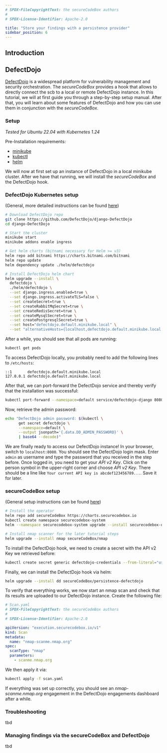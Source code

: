 ```yaml
---
# SPDX-FileCopyrightText: the secureCodeBox authors
#
# SPDX-License-Identifier: Apache-2.0

title: "Store your findings with a persistence provider"
sidebar_position: 6
---
```


## Introduction 


## DefectDojo

[DefectDojo](https://github.com/DefectDojo/django-DefectDojo) is a widespread platform for vulnerability management
and security orchestration. The _secureCodeBox_ provides a hook that allows to directly connect the scb to a local
or remote DefectDojo instance. In this tutorial, we will at first guide you through a step-by-step setup manual.
After that, you will learn about some features of DefectDojo and how you can use them in conjunction with the
_secureCodeBox_.

### Setup
*Tested for Ubuntu 22.04 with Kubernetes 1.24*

Pre-Installation requirements:
* [minikube](https://kubernetes.io/de/docs/tasks/tools/install-minikube/)
* [kubectl](https://kubernetes.io/docs/tasks/tools/install-kubectl-linux/)
* [helm](https://helm.sh/docs/intro/install/)

We will now at first set up an instance of DefectDojo in a local minikube cluster. After we have that running,
we will install the _secureCodeBox_ and the DefectDojo hook.

### DefectDojo Kubernetes setup 
(General, more detailed instructions can be found [here](https://github.com/DefectDojo/django-DefectDojo/blob/dev/readme-docs/KUBERNETES.md))
```bash
# Download DefectDojo repo
git clone https://github.com/DefectDojo/django-DefectDojo
cd django-DefectDojo

# Start the cluster
minikube start
minikube addons enable ingress

# Get helm charts (bitnami necessary for Helm >= v3)
helm repo add bitnami https://charts.bitnami.com/bitnami
helm repo update
helm dependency update ./helm/defectdojo

# Install DefectDojo helm chart
helm upgrade --install \
  defectdojo \
  ./helm/defectdojo \
  --set django.ingress.enabled=true \
  --set django.ingress.activateTLS=false \
  --set createSecret=true \
  --set createRabbitMqSecret=true \
  --set createRedisSecret=true \
  --set createMysqlSecret=true \
  --set createPostgresqlSecret=true \
  --set host="defectdojo.default.minikube.local" \
  --set "alternativeHosts={localhost,defectdojo.default.minikube.local:8080,defectdojo-django.default.svc}"
```

After a while, you should see that all pods are running:
```bash
kubectl get pods
```

To access DefectDojo locally, you probably need to add the following lines to `/etc/hosts`:
```text
::1       defectdojo.default.minikube.local
127.0.0.1 defectdojo.default.minikube.local
```

After that, we can port-forward the DefectDojo service and thereby verify that the installation was successful:
```bash
kubectl port-forward --namespace=default service/defectdojo-django 8080:80
```

Now, retrieve the admin password:
```bash
echo "DefectDojo admin password: $(kubectl \
      get secret defectdojo \
      --namespace=default \
      --output jsonpath='{.data.DD_ADMIN_PASSWORD}' \
      | base64 --decode)"
```

We are finally ready to access our DefectDojo instance! In your browser, switch to `localhost:8080`. You should see
the DefectDojo login mask. Enter `admin` as username and type the password that you received in the step before.
Once logged in, you need to get your *API v2 Key*. Click on the person symbol in the upper-right corner and choose
*API v2 Key*. There should be a line like `Your current API key is abcdef123456789...`. Save it for later.

### secureCodeBox setup
(General setup instructions can be found [here](https://www.securecodebox.io/docs/getting-started/installation))

```bash
# Install the operator
helm repo add secureCodeBox https://charts.securecodebox.io
kubectl create namespace securecodebox-system
helm --namespace securecodebox-system upgrade --install securecodebox-operator secureCodeBox/operator

# Install nmap scanner for the later tutorial steps
helm upgrade --install nmap secureCodeBox/nmap
```

To install the DefectDojo hook, we need to create a secret with the API v2 Key we retrieved before:
```bash
kubectl create secret generic defectdojo-credentials --from-literal="username=admin" --from-literal="apikey=<APIv2KEY>"
```

Finally, we can install the DefectDojo hook via helm:
```bash
helm upgrade --install dd secureCodeBox/persistence-defectdojo
```

To verify that everything works, we now start an nmap scan and check that its results are uploaded to our DefectDojo
instance. Create the following file:
```yaml
# Scan.yaml
# SPDX-FileCopyrightText: the secureCodeBox authors
#
# SPDX-License-Identifier: Apache-2.0

apiVersion: "execution.securecodebox.io/v1"
kind: Scan
metadata:
  name: "nmap-scanme.nmap.org"
spec:
  scanType: "nmap"
  parameters:
    - scanme.nmap.org
```

We then apply it via:
```bash
kubectl apply -f scan.yaml
```

If everything was set up correctly, you should see an *nmap-scanme.nmap.org* engagement in the DefectDojo engagements
dashboard after a while.

### Troubleshooting
tbd

### Managing findings via the secureCodeBox and DefectDojo
tbd
